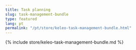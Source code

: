 ```yaml
---
title: Task planning
slug: task-management-bundle
type: featured
lang: pt
permalink: "/pt/store/keleo-task-management-bundle.html"
---
```


{% include store/keleo-task-management-bundle.md %}
